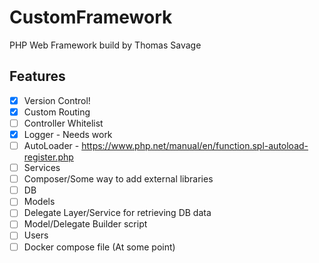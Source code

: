 # CustomFramework
 PHP Web Framework build by Thomas Savage

## Features
- [x] Version Control!
- [x] Custom Routing
- [ ] Controller Whitelist
- [x] Logger - Needs work
- [ ] AutoLoader - https://www.php.net/manual/en/function.spl-autoload-register.php
- [ ] Services
- [ ] Composer/Some way to add external libraries
- [ ] DB
- [ ] Models
- [ ] Delegate Layer/Service for retrieving DB data
- [ ] Model/Delegate Builder script
- [ ] Users
- [ ] Docker compose file (At some point)